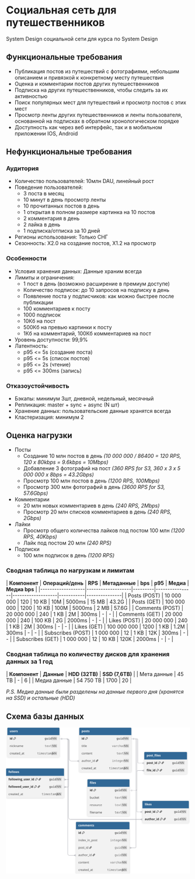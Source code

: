 # Социальная сеть для путешественников
System Design социальной сети для курса по System Design

## Функциональные требования
- Публикация постов из путешествий с фотографиями, небольшим описанием и привязкой к конкретному месту путешествия
- Оценка и комментарии постов других путешественников
- Подписка на других путешественников, чтобы следить за их активностью
- Поиск популярных мест для путешествий и просмотр постов с этих мест
- Просмотр ленты других путешественников и ленты пользователя, основанной на подписках в обратном хронологическом порядке
- Доступность как через веб интерфейс, так и в мобильном приложении IOS, Android
## Нефункциональные требования

### Аудитория
- Количество пользователей: 10млн DAU, линейный рост
- Поведение пользователей:
  - 3 поста в месяц
  - 10 минут в день просмотр ленты
  - 10 прочитанных постов в день
  - 1 открытая в полном размере картинка на 10 постов
  - 2 комментария в день
  - 2 лайка в день
  - 1 подписка/отписка за 10 дней
- Регионы использования: Только СНГ
- Сезонность: X2.0 на создание постов, X1.2 на просмотр

### Особенности
- Условия хранения данных: Данные храним всегда
- Лимиты и ограничения:
  - 1 пост в день (возможно расширение в премиум доступе)
  - Количество подписок: до 10 запросов на подписку в день
  - Появление поста у подписчиков: как можно быстрее после публикации
  - 100 комментариев к посту
  - 1000 подписок
  - 10Кб на пост
  - 500Кб на превью картинки к посту
  - 1Кб на комментарий, 100Кб комментариев на пост
- Уровень доступности: 99,9%
- Латентность:
  - p95 <= 5s   (создание поста)
  - p95 <= 5s    (список постов)
  - p95 <= 2s    (чтение)
  - p95 <= 300ms (запись)

### Отказоустойчивость
- Бэкапы: минимум 3шт, дневной, недельный, месячный
- Репликация: master + sync + async (N шт)
- Хранение данных: пользовательские данные хранятся всегда
- Кластеризация: минимум 2
 
## Оценка нагрузки
- Посты
  - Создание 10 млн постов в день _(10 000 000 / 86400 = 120 RPS, 120 х 80kbps = 9.6kbps = 10Mbps)_
  - Добавление 3 фотографий на пост _(360 RPS for S3, 360 х 3 х 5 000 000 х 8bps = 43.2Gbps)_
  - Просмотр 100 млн постов в день _(1200 RPS, 100Mbps)_
  - Просмотр 300 млн фотографий в день _(3600 RPS for S3, 57.6Gbps)_
- Комментарии
  - 20 млн новых комментариев в день _(240 RPS, 2Mbps)_
  - Просмотр 20 млн списков комментариев в день _(240 RPS, 2Gbps)_
- Лайки
  - Просмотр общего количества лайков под постом 100 млн _(1200 RPS, 40Kbps)_
  - Лайк под постом 20 млн _(240 RPS)_
- Подписки
  - 100 млн подписок в день _(1200 RPS)_

### Сводная таблица по нагрузкам и лимитам
| **Компонент**     | **Операций/день** | **RPS** | **Метаданные** | **bps** | **p95** | **Медиа** | **Медиа bps** |
|-------------------|-------------------|---------|----------------|-------------------|-----------|---------------|
| Posts (POST)      |        10 000 000 |     120 |          10 KB |     10M |  5000ms |     15 MB |         43.2G |
| Posts (GET)       |       100 000 000 |    1200 |          10 KB |    100M |  5000ms |      2 MB |         57.6G |
| Comments (POST)   |        20 000 000 |     240 |           1 KB |      2M |   300ms |    -      |       -       |
| Comments (GET)    |        20 000 000 |     240 |         100 KB |      2G |  2000ms |    -      |       -       |
| Likes (POST)      |        20 000 000 |     240 |           1 KB |      2M |   300ms |    -      |       -       |
| Likes (GET)       |       100 000 000 |    1200 |           1 KB |    1.2M |   300ms |    -      |       -       |
| Subscribes (POST) |         1 000 000 |      12 |           1 KB |     12K |   300ms |    -      |       -       |
| Subscribes (GET)  |         1 000 000 |      12 |          10 KB |    120K |  2000ms |    -      |       -       |

### Сводная таблица по количеству дисков для хранения данных за 1 год
| **Компонент**     | **Данные** | **HDD (32TB)** | **SSD (7,6TB)** |
| Мета данные       |      45 TB |              - |               6 |
| Медиа данные      |  54 750 TB |           1700 |              20 |

*P.S. Медиа данные были разделены на данные первого дня (хранятся на SSD) и остальные (HDD)*

## Схема базы данных
![Схема базы данных](database.svg)
